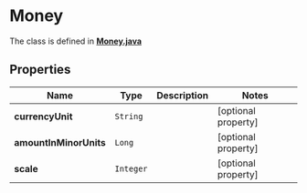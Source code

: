 

# Money

The class is defined in **[Money.java](../../src/main/java/com/aixtra/couchcode/model/Money.java)**

## Properties

| Name                   | Type      | Description | Notes               |
|------------------------|-----------|-------------|---------------------|
| **currencyUnit**       | `String`  |             | [optional property] |
| **amountInMinorUnits** | `Long`    |             | [optional property] |
| **scale**              | `Integer` |             | [optional property] |





